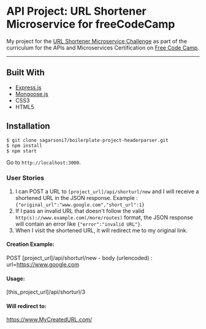 # API Project: URL Shortener Microservice for freeCodeCamp

My project for the [URL Shortener Microservice Challenge](https://learn.freecodecamp.org/apis-and-microservices/apis-and-microservices-projects/url-shortener-microservice) as part of the curriculum for the APIs and Microservices Certification on [Free Code Camp](https://www.freecodecamp.org).

---

## Built With
* [Express.js](https://expressjs.com)
* [Mongoose.js](https://mongoosejs.com)
* CSS3
* HTML5


## Installation

```
$ git clone sagarsoni7/boilerplate-project-headerparser.git
$ npm install
$ npm start
```

Go to `http://localhost:3000`.

### User Stories

1. I can POST a URL to `[project_url]/api/shorturl/new` and I will receive a shortened URL in the JSON response. Example : `{"original_url":"www.google.com","short_url":1}`
2. If I pass an invalid URL that doesn't follow the valid `http(s)://www.example.com(/more/routes)` format, the JSON response will contain an error like `{"error":"invalid URL"}`. 
3. When I visit the shortened URL, it will redirect me to my original link.


#### Creation Example:

POST [project_url]/api/shorturl/new - body (urlencoded) :  url=https://www.google.com

#### Usage:

[this_project_url]/api/shorturl/3

#### Will redirect to:

https://www.MyCreatedURL.com/
